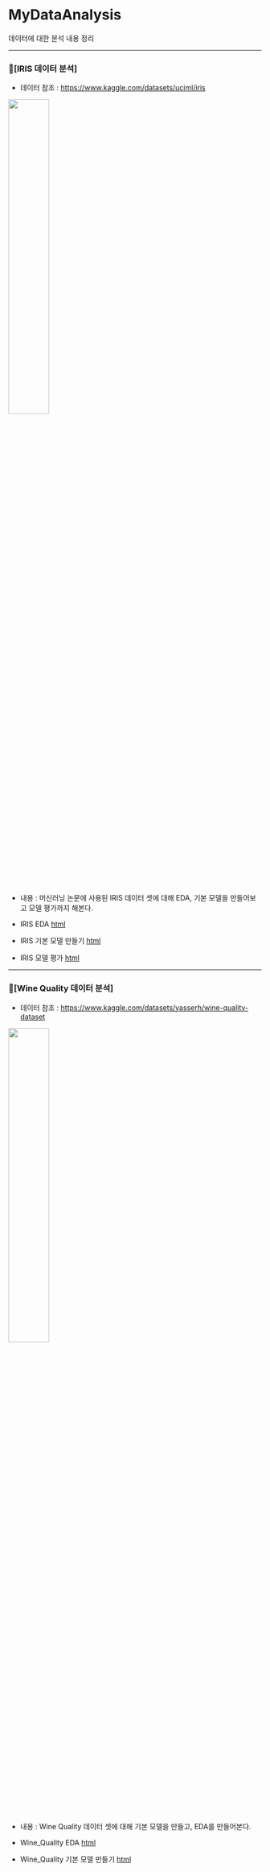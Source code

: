 # MyDataAnalysis
데이터에 대한 분석 내용 정리

---

### 🌼[IRIS 데이터 분석]
  * 데이터 참조 : https://www.kaggle.com/datasets/uciml/iris
  
<img src="https://user-images.githubusercontent.com/106807456/183677767-c865c645-37a3-438d-bdb0-e0d69d93c59d.png" width="40%" height="40%"/>

  * 내용 : 머신러닝 논문에 사용된 IRIS 데이터 셋에 대해 EDA, 기본 모델을 만들어보고 모델 평가까지 해본다.
  
  * IRIS EDA [html](https://lyonari.github.io/MyDataAnalysis/IRIS_BASIC01.html)
  * IRIS 기본 모델 만들기 [html]()
  * IRIS 모델 평가 [html]()

---

### 🍷[Wine Quality 데이터 분석]
  * 데이터 참조 : https://www.kaggle.com/datasets/yasserh/wine-quality-dataset
  
<img src="https://user-images.githubusercontent.com/106807456/183681218-4336f32e-5e28-44d7-bd82-7f29c6ccf5e3.png" width="40%" height="40%"/>

* 내용 : Wine Quality 데이터 셋에 대해 기본 모델을 만들고, EDA를 만들어본다.

* Wine_Quality EDA [html](https://lyonari.github.io/MyDataAnalysis/wine_flask_test/Wine_Quality_EDA.html)
* Wine_Quality 기본 모델 만들기 [html](https://lyonari.github.io/MyDataAnalysis/wine_flask_test/wine_model.html)
